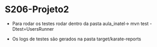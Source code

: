 # S206-Projeto2
 
* Para rodar os testes rodar dentro da pasta aula_inatel-> mvn test -Dtest=UsersRunner 

* Os logs de testes são gerados na pasta target/karate-reports 

